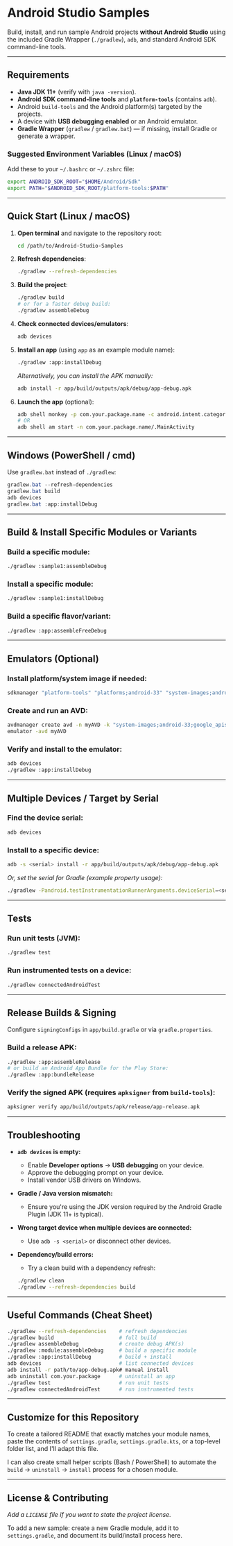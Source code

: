 # Android Studio Samples

Build, install, and run sample Android projects **without Android Studio** using the included Gradle Wrapper (`./gradlew`), `adb`, and standard Android SDK command-line tools.

-----

## Requirements

  - **Java JDK 11+** (verify with `java -version`).
  - **Android SDK command-line tools** and **`platform-tools`** (contains `adb`).
  - Android `build-tools` and the Android platform(s) targeted by the projects.
  - A device with **USB debugging enabled** or an Android emulator.
  - **Gradle Wrapper** (`gradlew` / `gradlew.bat`) — if missing, install Gradle or generate a wrapper.

### Suggested Environment Variables (Linux / macOS)

Add these to your `~/.bashrc` or `~/.zshrc` file:

```bash
export ANDROID_SDK_ROOT="$HOME/Android/Sdk"
export PATH="$ANDROID_SDK_ROOT/platform-tools:$PATH"
```

-----

## Quick Start (Linux / macOS)

1.  **Open terminal** and navigate to the repository root:

    ```bash
    cd /path/to/Android-Studio-Samples
    ```

2.  **Refresh dependencies**:

    ```bash
    ./gradlew --refresh-dependencies
    ```

3.  **Build the project**:

    ```bash
    ./gradlew build
    # or for a faster debug build:
    ./gradlew assembleDebug
    ```

4.  **Check connected devices/emulators**:

    ```bash
    adb devices
    ```

5.  **Install an app** (using `app` as an example module name):

    ```bash
    ./gradlew :app:installDebug
    ```

    *Alternatively, you can install the APK manually:*

    ```bash
    adb install -r app/build/outputs/apk/debug/app-debug.apk
    ```

6.  **Launch the app** (optional):

    ```bash
    adb shell monkey -p com.your.package.name -c android.intent.category.LAUNCHER 1
    # OR
    adb shell am start -n com.your.package.name/.MainActivity
    ```

-----

## Windows (PowerShell / cmd)

Use `gradlew.bat` instead of `./gradlew`:

```powershell
gradlew.bat --refresh-dependencies
gradlew.bat build
adb devices
gradlew.bat :app:installDebug
```

-----

## Build & Install Specific Modules or Variants

### Build a specific module:

```bash
./gradlew :sample1:assembleDebug
```

### Install a specific module:

```bash
./gradlew :sample1:installDebug
```

### Build a specific flavor/variant:

```bash
./gradlew :app:assembleFreeDebug
```

-----

## Emulators (Optional)

### Install platform/system image if needed:

```bash
sdkmanager "platform-tools" "platforms;android-33" "system-images;android-33;google_apis;x86_64"
```

### Create and run an AVD:

```bash
avdmanager create avd -n myAVD -k "system-images;android-33;google_apis;x86_64" --device "pixel"
emulator -avd myAVD
```

### Verify and install to the emulator:

```bash
adb devices
./gradlew :app:installDebug
```

-----

## Multiple Devices / Target by Serial

### Find the device serial:

```bash
adb devices
```

### Install to a specific device:

```bash
adb -s <serial> install -r app/build/outputs/apk/debug/app-debug.apk
```

*Or, set the serial for Gradle (example property usage):*

```bash
./gradlew -Pandroid.testInstrumentationRunnerArguments.deviceSerial=<serial> :app:installDebug
```

-----

## Tests

### Run unit tests (JVM):

```bash
./gradlew test
```

### Run instrumented tests on a device:

```bash
./gradlew connectedAndroidTest
```

-----

## Release Builds & Signing

Configure `signingConfigs` in `app/build.gradle` or via `gradle.properties`.

### Build a release APK:

```bash
./gradlew :app:assembleRelease
# or build an Android App Bundle for the Play Store:
./gradlew :app:bundleRelease
```

### Verify the signed APK (requires `apksigner` from `build-tools`):

```bash
apksigner verify app/build/outputs/apk/release/app-release.apk
```

-----

## Troubleshooting

  - **`adb devices` is empty:**

      - Enable **Developer options** → **USB debugging** on your device.
      - Approve the debugging prompt on your device.
      - Install vendor USB drivers on Windows.

  - **Gradle / Java version mismatch:**

      - Ensure you're using the JDK version required by the Android Gradle Plugin (JDK 11+ is typical).

  - **Wrong target device when multiple devices are connected:**

      - Use `adb -s <serial>` or disconnect other devices.

  - **Dependency/build errors:**

      - Try a clean build with a dependency refresh:

    <!-- end list -->

    ```bash
    ./gradlew clean
    ./gradlew --refresh-dependencies build
    ```

-----

## Useful Commands (Cheat Sheet)

```bash
./gradlew --refresh-dependencies    # refresh dependencies
./gradlew build                     # full build
./gradlew assembleDebug             # create debug APK(s)
./gradlew :module:assembleDebug     # build a specific module
./gradlew :app:installDebug         # build + install
adb devices                         # list connected devices
adb install -r path/to/app-debug.apk# manual install
adb uninstall com.your.package      # uninstall an app
./gradlew test                      # run unit tests
./gradlew connectedAndroidTest      # run instrumented tests
```

-----

## Customize for this Repository

To create a tailored README that exactly matches your module names, paste the contents of `settings.gradle`, `settings.gradle.kts`, or a top-level folder list, and I'll adapt this file.

I can also create small helper scripts (Bash / PowerShell) to automate the `build` → `uninstall` → `install` process for a chosen module.

-----

## License & Contributing

*Add a `LICENSE` file if you want to state the project license.*

To add a new sample: create a new Gradle module, add it to `settings.gradle`, and document its build/install process here.
